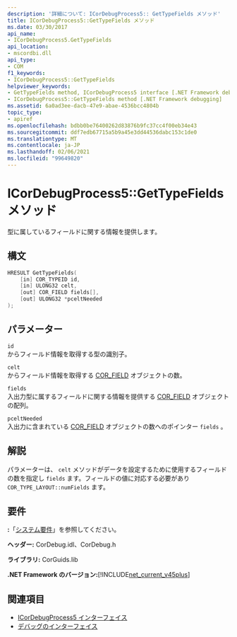 ```yaml
---
description: '詳細について: ICorDebugProcess5:: GetTypeFields メソッド'
title: ICorDebugProcess5::GetTypeFields メソッド
ms.date: 03/30/2017
api_name:
- ICorDebugProcess5.GetTypeFields
api_location:
- mscordbi.dll
api_type:
- COM
f1_keywords:
- ICorDebugProcess5::GetTypeFields
helpviewer_keywords:
- GetTypeFields method, ICorDebugProcess5 interface [.NET Framework debugging]
- ICorDebugProcess5::GetTypeFields method [.NET Framework debugging]
ms.assetid: 6a0ad3ee-dacb-47e9-abae-4536bcc4804b
topic_type:
- apiref
ms.openlocfilehash: bdbb0be76400262d83876b9fc37cc4f00eb34e43
ms.sourcegitcommit: ddf7edb67715a5b9a45e3dd44536dabc153c1de0
ms.translationtype: MT
ms.contentlocale: ja-JP
ms.lasthandoff: 02/06/2021
ms.locfileid: "99649820"
---
```

# <a name="icordebugprocess5gettypefields-method"></a>ICorDebugProcess5::GetTypeFields メソッド

型に属しているフィールドに関する情報を提供します。  
  
## <a name="syntax"></a>構文  
  
```cpp  
HRESULT GetTypeFields(  
    [in] COR_TYPEID id,  
    [in] ULONG32 celt,  
    [out] COR_FIELD fields[],
    [out] ULONG32 *pceltNeeded  
);  
```  
  
## <a name="parameters"></a>パラメーター  

 `id`  
 からフィールド情報を取得する型の識別子。  
  
 `celt`  
 からフィールド情報を取得する [COR_FIELD](cor-field-structure.md) オブジェクトの数。  
  
 `fields`  
 入出力型に属するフィールドに関する情報を提供する [COR_FIELD](cor-field-structure.md) オブジェクトの配列。  
  
 `pceltNeeded`  
 入出力に含まれている [COR_FIELD](cor-field-structure.md) オブジェクトの数へのポインター `fields` 。  
  
## <a name="remarks"></a>解説  

 パラメーターは、 `celt` メソッドがデータを設定するために使用するフィールドの数を指定し `fields` ます。フィールドの値に対応する必要があり `COR_TYPE_LAYOUT::numFields` ます。  
  
## <a name="requirements"></a>要件  

 **:**「[システム要件](../../get-started/system-requirements.md)」を参照してください。  
  
 **ヘッダー:** CorDebug.idl、CorDebug.h  
  
 **ライブラリ:** CorGuids.lib  
  
 **.NET Framework のバージョン:**[!INCLUDE[net_current_v45plus](../../../../includes/net-current-v45plus-md.md)]  
  
## <a name="see-also"></a>関連項目

- [ICorDebugProcess5 インターフェイス](icordebugprocess5-interface.md)
- [デバッグのインターフェイス](debugging-interfaces.md)
